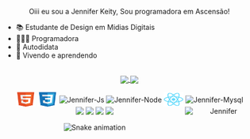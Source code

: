 
<p align="center">
  Oiii eu sou a Jennifer Keity, Sou programadora em Ascensão!

- 📚 Estudante de Design em Midias Digitais
- 👩🏾‍💻 Programadora 
- 📖 Autodidata
- 🍃 Vivendo e aprendendo

 </p>
 <br>
<div align="center">
 <a href="https://github.com/keiity96/Github-status">
  <img height=180 align="center" src="https://github-readme-stats.vercel.app/api?username=keiity96&show_icons=true&theme=dracula" />
</a>
<a href="https://github.com/keiity96/convoychat">
  <img height=180 align="center" src="https://github-readme-stats.vercel.app/api/top-langs/?username=keiity96&layout=compact&theme=dracula" />
</a>
 </div>

<div align="center" valign="top"><br>
  <img align="center" alt="Jennifer-HTML" height="30" width="40" src="https://raw.githubusercontent.com/devicons/devicon/master/icons/html5/html5-original.svg">
  <img align="center" alt="Jennifer-CSS" height="30" width="40" src="https://raw.githubusercontent.com/devicons/devicon/master/icons/css3/css3-original.svg">
  <img align="center" alt="Jennifer-Js" height="30" width="40"  src="https://cdn.jsdelivr.net/gh/devicons/devicon/icons/javascript/javascript-original.svg" />
  <img align="center" alt="Jennifer-Node" height="30" width="40" src="https://cdn.jsdelivr.net/gh/devicons/devicon/icons/nodejs/nodejs-plain.svg" />
  <img align="center" alt="Jennifer-React" height="30" width="40" src="https://raw.githubusercontent.com/devicons/devicon/master/icons/react/react-original.svg">
  <img align="center" alt="Jennifer-Mysql" height="50" width="40"src="https://cdn.jsdelivr.net/gh/devicons/devicon/icons/mysql/mysql-original-wordmark.svg" />
  <img align="right" alt="Jennifer" height="140" width="140"src="https://github.com/keiity96/keiity96/assets/55165163/767f3882-2d07-4e67-bfb4-0d1c2af9a8b3" />  
 
<br>


</div>
 
<div align="center">
  <a href="https://instagram.com/keiityz" target="_blank"><img src="https://img.shields.io/badge/-Instagram-%23E4405F?style=for-the-badge&logo=instagram&logoColor=white" target="_blank"></a>
  <a href="https://discord.com/channels/@me" target="_blank"><img src="https://img.shields.io/badge/Discord-7289DA?style=for-the-badge&logo=discord&logoColor=white" target="_blank"></a> 
  <a href = "mailto:Jenniferguimaraes66@gmail.com"><img src="https://img.shields.io/badge/-Gmail-%23333?style=for-the-badge&logo=gmail&logoColor=white" target="_blank"></a>
  <a href="https://www.linkedin.com/in/jenniferkeityguimaraes" target="_blank"><img src="https://img.shields.io/badge/-LinkedIn-%230077B5?style=for-the-badge&logo=linkedin&logoColor=white" target="_blank"></a> 
  
</div>
<div align="center">

  ![Snake animation](https://github.com/danielbped/danielbped/blob/output/github-contribution-grid-snake.svg)
  
</div>
  
  ##
 

